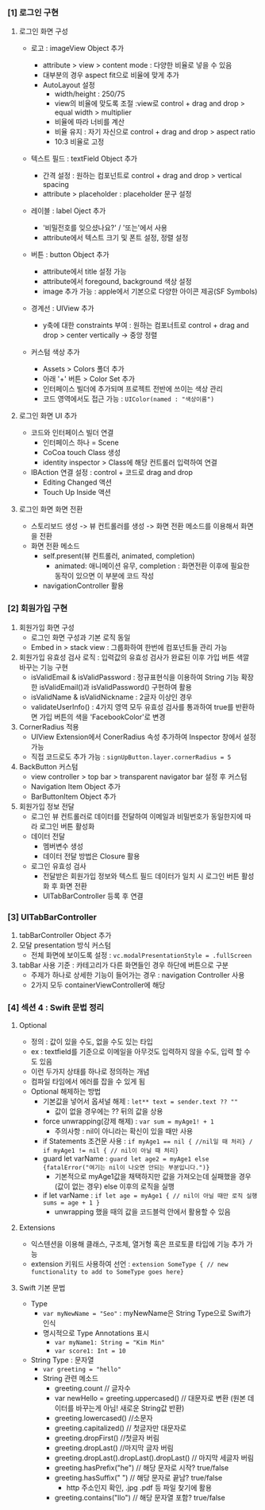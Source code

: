 ### [1] 로그인 구현

1. 로그인 화면 구성

   - 로고 : imageView Object 추가

     - attribute > view > content mode : 다양한 비율로 넣을 수 있음
     - 대부분의 경우 aspect fit으로 비율에 맞게 추가
     - AutoLayout 설정
       - width/height : 250/75
       - view의 비율에 맞도록 조절 :view로 control + drag and drop > equal width > multiplier
       - 비율에 따라 너비를 계산
       - 비율 유지 : 자기 자신으로 control + drag and drop > aspect ratio
       - 10:3 비율로 고정

   - 텍스트 필드 : textField Object 추가

     - 간격 설정 : 원하는 컴포넌트로 control + drag and drop > vertical spacing
     - attribute > placeholder : placeholder 문구 설정

   - 레이블 : label Oject 추가

     - '비밀전호를 잊으셨나요?' / '또는'에서 사용
     - attribute에서 텍스트 크기 및 폰트 설정, 정렬 설정

   - 버튼 : button Object 추가

     - attribute에서 title 설정 가능
     - attribute에서 foregound, background 색상 설정
     - image 추가 가능 : apple에서 기본으로 다양한 아이콘 제공(SF Symbols)

   - 경계선 : UIView 추가

     - y축에 대한 constraints 부여 : 원하는 컴포너트로 control + drag and drop > center vertically -> 중앙 정렬

   - 커스텀 색상 추가
     - Assets > Colors 폴더 추가
     - 아래 '+' 버튼 > Color Set 추가
     - 인터페이스 빌더에 추가되며 프로젝트 전반에 쓰이는 색상 관리
     - 코드 영역에서도 접근 가능 : `UIColor(named : "색상이름")`

2. 로그인 화면 UI 추가
   - 코드와 인터페이스 빌더 연결
     - 인터페이스 하나 = Scene
     - CoCoa touch Class 생성
     - identity inspector > Class에 해당 컨트롤러 입력하여 연결
   - IBAction 연결 설정 : control + 코드로 drag and drop
     - Editing Changed 액션
     - Touch Up Inside 액션
3. 로그인 화면 화면 전환
   - 스토리보드 생성 -> 뷰 컨트롤러를 생성 -> 화면 전환 메소드를 이용해서 화면을 전환
   - 화면 전환 메소드
     - self.present(뷰 컨트롤러, animated, completion)
       - animated: 애니메이션 유무, completion : 화면전환 이후에 필요한 동작이 있으면 이 부분에 코드 작성
     - navigationController 활용

### [2] 회원가입 구현

1. 회원가입 화면 구성
   - 로그인 화면 구성과 기본 로직 동일
   - Embed in > stack view : 그룹화하여 한번에 컴포넌트들 관리 가능
2. 회원가입 유효성 검사 로직 : 입력값의 유효성 검사가 완료된 이후 가입 버튼 색깔 바꾸는 기능 구현
   - isValidEmail & isValidPassword : 정규표현식을 이용하여 String 기능 확장한 isValidEmail()과 isValidPassword() 구현하여 활용
   - isValidName & isValidNickname : 2글자 이상인 경우
   - validateUserInfo() : 4가지 영역 모두 유효성 검사를 통과하여 true를 반환하면 가입 버튼의 색을 'FacebookColor'로 변경
3. CornerRadius 적용
   - UIView Extension에서 ConerRadius 속성 추가하여 Inspector 창에서 설정 가능
   - 직접 코드로도 추가 가능 : `signUpButton.layer.cornerRadius = 5`
4. BackButton 커스텀
   - view controller > top bar > transparent navigator bar 설정 후 커스텀
   - Navigation Item Object 추가
   - BarButtonItem Object 추가
5. 회원가입 정보 전달
   - 로그인 뷰 컨트롤러로 데이터를 전달하여 이메일과 비밀번호가 동일한지에 따라 로그인 버튼 활성화
   - 데이터 전달
     - 멤버변수 생성
     - 데이터 전달 방법은 Closure 활용
   - 로그인 유효성 검사
     - 전달받은 회원가입 정보와 텍스트 필드 데이터가 일치 시 로그인 버튼 활성화 후 화면 전환
     - UITabBarController 등록 후 연결

### [3] UITabBarController

1. tabBarController Object 추가
2. 모달 presentation 방식 커스텀
   - 전체 화면에 보이도록 설정 : `vc.modalPresentationStyle = .fullScreen`
3. tabBar 사용 기준 : 카테고리가 다른 화면들인 경우 하단에 버튼으로 구분
   - 주제가 하나로 상세한 기능이 들어가는 경우 : navigation Controller 사용
   - 2가지 모두 containerViewController에 해당

### [4] 섹션 4 : Swift 문법 정리

1. Optional

   - 정의 : 값이 있을 수도, 없을 수도 있는 타입
   - ex : textfield를 기준으로 이메일을 아무것도 입력하지 않을 수도, 입력 할 수 도 있음
   - 이런 두가지 상태를 하나로 정의하는 개념
   - 컴파일 타임에서 에러를 잡을 수 있게 됨
   - Optional 해제하는 방법
     - 기본값을 넣어서 옵셔널 해제 : `let** text = sender.text ?? ""`
       - 값이 없을 경우에는 ?? 뒤의 값을 상용
     - force unwrapping(강제 해제) : `var sum = myAge1! + 1`
       - 주의사항 : nil이 아니라는 확신이 있을 때만 사용
     - if Statements 조건문 사용 : `if myAge1 == nil { //nil일 때 처리} / if myAge1 != nil { // nil이 아닐 때 처리}`
     - guard let varName : `guard let age2 = myAge1 else {fatalError("여기는 nil이 나오면 안되는 부분입니다.")}`
       - 기본적으로 myAge1값을 채택하지만 값을 가져오는데 실패했을 경우(값이 없는 경우) else 이후의 로직을 실행
     - if let varName : `if let age = myAge1 { // nil이 아닐 때만 로직 실행  sums = age + 1 }`
       - unwrapping 했을 때의 값을 코드블럭 안에서 활용할 수 있음

2. Extensions
   - 익스텐션을 이용해 클래스, 구조체, 열거형 혹은 프로토콜 타입에 기능 추가 가능
   - extension 키워드 사용하여 선언 : `extension SomeType { // new functionality to add to SomeType goes here}`
3. Swift 기본 문법
   - Type
     - `var myNewName = "Seo"` : myNewName은 String Type으로 Swift가 인식
     - 명시적으로 Type Annotations 표시
       - `var myName1: String = "Kim Min"`
       - `var score1: Int = 10`
   - String Type : 문자열
     - `var greeting = "hello"`
     - String 관련 메소드
       - greeting.count // 글자수
       - var newHello = greeting.uppercased() // 대문자로 변환 (원본 데이터를 바꾸는게 아님! 새로운 String값 반환)
       - greeting.lowercased() //소문자
       - greeting.capitalized() // 첫글자만 대문자로
       - greeting.dropFirst() //첫글자 버림
       - greeting.dropLast() //마지막 글자 버림
       - greeting.dropLast().dropLast().dropLast() // 마지막 세글자 버림
       - greeting.hasPrefix("he") // 해당 문자로 시작? true/false
       - greeting.hasSuffix(" ") // 해당 문자로 끝남? true/false
         - http 주소인지 확인, .jpg .pdf 등 파일 찾기에 활용
       - greeting.contains("llo") // 해당 문자열 포함? true/false
